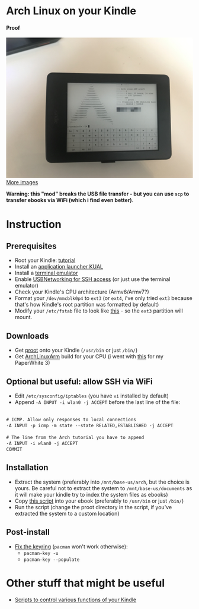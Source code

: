 # Arch Linux on your Kindle

#### Proof

![Proof](proof.jpg)
[More images](https://imgur.com/a/8PgtJt4)

**Warning: this "mod" breaks the USB file transfer - but you can use `scp` to transfer ebooks via WiFi (which i find even better)**.

# Instruction
## Prerequisites

* Root your Kindle: [tutorial](https://wiki.mobileread.com/wiki/Kindle_Touch_Hacking)
* Install an [application launcher KUAL](https://www.mobileread.com/forums/showthread.php?t=225030)
* Install a [terminal emulator](https://github.com/bfabiszewski/kterm)
* Enable [USBNetworking for SSH access](https://wiki.mobileread.com/wiki/Kindle_Touch_Hacking#USB_Networking) (or just use the terminal emulator)
* Check your Kindle's CPU architecture (Armv6/Armv7?)
* Format your `/dev/mmcblk0p4` to `ext3` (or `ext4`, i've only tried `ext3` because that's how Kindle's root partition was formatted by default)
* Modify your `/etc/fstab` file to look like [this](./fstab) - so the `ext3` partition will mount.

## Downloads
* Get [proot](https://proot-me.github.io/) onto your Kindle (`/usr/bin` or just `/bin/`)
* Get [ArchLinuxArm](https://archlinuxarm.org/) build for your CPU (i went with [this](https://archlinuxarm.org/platforms/armv7/freescale/usb-armory-mk-ii) for my PaperWhite 3)

## Optional but useful: allow SSH via WiFi
* Edit `/etc/sysconfig/iptables` (you have `vi` installed by default)
* Append `-A INPUT -i wlan0 -j ACCEPT` before the last line of the file:


```iptables

# ICMP. Allow only responses to local connections
-A INPUT -p icmp -m state --state RELATED,ESTABLISHED -j ACCEPT

# The line from the Arch tutorial you have to append
-A INPUT -i wlan0 -j ACCEPT
COMMIT
```

## Installation
* Extract the system (preferably into `/mnt/base-us/arch`, but the choice is yours. Be careful not to extract the system to `/mnt/base-us/documents` as it will make your kindle try to index the system files as ebooks)
* Copy [this script](archlinux.sh) into your ebook (preferably to `/usr/bin` or just `/bin/`)
* Run the script (change the proot directory in the script, if you've extracted the system to a custom location)

## Post-install
* [Fix the keyring](https://unix.stackexchange.com/questions/450119/pacman-cannot-install-arch-linux-keyring-on-arch-linux-arm) (`pacman` won't work otherwise):
    * `pacman-key -u`
    * `pacman-key --populate`



# Other stuff that might be useful
* [Scripts to control various functions of your Kindle](https://wiki.mobileread.com/wiki/Kindle_Touch_Hacking#Interesting_handlers_.2F_actions)
